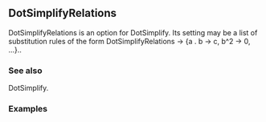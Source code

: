 ```mathematica
 
```

##  DotSimplifyRelations 

DotSimplifyRelations is an option for DotSimplify. Its setting may be a list of substitution rules of the form DotSimplifyRelations -> {a . b -> c, b^2 -> 0, ...}..

###  See also 

DotSimplify.

###  Examples 